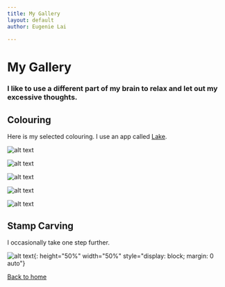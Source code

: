 ```yaml
---
title: My Gallery
layout: default
author: Eugenie Lai

---
```


# My Gallery

### I like to use a different part of my brain to relax and let out my excessive thoughts. 

## Colouring

Here is my selected colouring. I use an app called [Lake](https://www.lakecoloring.com/).

![alt text][thrive]

[thrive]: /assets/miscellaneous/thrive.jpeg "thrive.jpg"

![alt text][blooming-girl]

[blooming-girl]: /assets/miscellaneous/blooming-girl.jpeg "blooming-girl.jpg"

![alt text][bird]

[bird]: /assets/miscellaneous/bird.jpeg "bird.jpg"

![alt text][love-story]

[love-story]: /assets/miscellaneous/love-story.JPG "love-story.jpg"


![alt text][by-the-ocean]

[by-the-ocean]: /assets/miscellaneous/by-the-ocean.JPG "by-the-ocean.jpg"

## Stamp Carving

I occasionally take one step further.

![alt text][stamps]{: height="50%" width="50%" style="display: block; margin: 0 auto"}

[stamps]: /assets/miscellaneous/stamps.JPG "stamps.jpg"

[Back to home](/)
